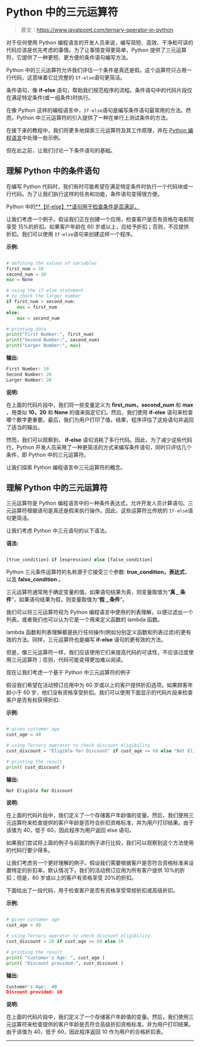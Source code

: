 # Python 中的三元运算符

> 原文：<https://www.javatpoint.com/ternary-operator-in-python>

对于任何使用 Python 编程语言的开发人员来说，编写简短、高效、干净和可读的代码应该是优先考虑的事情。为了让事情变得更简单，Python 提供了三元运算符，它提供了一种更短、更方便的条件语句编写方法。

Python 中的三元运算符允许我们评估一个条件是真还是假。这个运算符只占用一行代码，这意味着它比完整的 `If-else`语句更简洁。

条件语句，像 **if-else** 语句，帮助我们规范程序的流程。条件语句中的代码片段仅在满足特定条件(或一组条件)时执行。

在像 Python 这样的编程语言中，`If-else`语句是编写条件语句最常用的方法。然而，Python 中三元运算符的引入提供了一种在单行上测试条件的方法。

在接下来的教程中，我们将更多地探索三元运算符及其工作原理，并在 [Python 编程语言](https://www.javatpoint.com/python-tutorial)中处理一些示例。

但在此之前，让我们讨论一下条件语句的基础。

## 理解 Python 中的条件语句

在编写 Python 代码时，我们有时可能希望在满足特定条件时执行一个代码块或一行代码。为了让我们执行这样的任务和功能，条件语句变得很方便。

Python 中的[**【if-else】**语句用于检查条件是否满足。](https://www.javatpoint.com/python-if-else)

让我们考虑一个例子。假设我们正在创建一个应用，检查客户是否有资格在电影院享受 15%的折扣。如果客户年龄在 60 岁或以上，应给予折扣；否则，不应提供折扣。我们可以使用 `If-else`语句来创建这样一个程序。

**示例:**

```py

# defining the values of variables
first_num = 10
second_num = 20
max = None

# using the if-else statement
# to check the larger number
if first_num > second_num:
    max = first_num
else:
    max = second_num

# printing data
print("First Number:", first_num)
print("Second Number:", second_num)
print("Larger Number:", max)

```

**输出:**

```py
First Number: 10
Second Number: 20
Larger Number: 20

```

**说明:**

在上面的代码片段中，我们将一些变量定义为 **first_num，second_num** 和 **max** ，用类似 **10，20** 和 **None** 的值来指定它们。然后，我们使用 **if-else** 语句来检查哪个数字更重要。最后，我们为用户打印了值。结果，程序评估了这些语句并返回了适当的输出。

然而，我们可以观察到， **if-else** 语句消耗了多行代码。因此，为了减少这些代码行，Python 开发人员采用了一种更简洁的方式来编写条件语句，同时只评估几个条件，即 Python 中的三元运算符。

让我们探索 Python 编程语言中三元运算符的概念。

## 理解 Python 中的三元运算符

三元运算符是 Python 编程语言中的一种条件表达式，允许开发人员计算语句。三元运算符根据语句是真还是假来执行操作。因此，这些运算符比传统的 `If-else`语句更简洁。

让我们考虑 Python 中三元语句的以下语法。

**语法:**

```py

[true_condition] if [expression] else [false_condition]

```

Python 三元条件运算符的名称源于它接受三个参数: **true_condition，表达式**，以及 **false_condition** 。

三元运算符通常用于确定变量的值。如果语句结果为真，则变量取值为“**真 _ 条件**”，如果语句结果为假，则变量取值为“**假 _ 条件**”。

我们可以将三元运算符视为 Python 编程语言中使用的列表理解，以便过滤出一个列表。或者我们也可以认为它是一个用来定义函数的 lambda 函数。

lambda 函数和列表理解都是执行任何操作(例如分别定义函数和列表过滤)的更有效的方法。同样，三元运算符也是编写 **if-else** 语句的更有效的方法。

但是，像三元运算符一样，我们应该使用它们来提高代码的可读性，不应该过度使用三元运算符；否则，代码可能变得更加难以阅读。

现在让我们考虑一个基于 Python 中三元运算符的例子

假设我们希望在活动预订应用中为 60 岁或以上的客户提供折扣选项。如果顾客年龄小于 60 岁，他们没有资格享受折扣。我们可以使用下面显示的代码片段来检查客户是否有权获得折扣:

**示例:**

```py

# given customer age
cust_age = 40

# using Ternary operator to check discount eligibility
cust_discount = "Eligible for Discount" if cust_age >= 60 else "Not Eligible for Discount"

# printing the result
print( cust_discount )

```

**输出:**

```py
Not Eligible for Discount

```

**说明:**

在上面的代码片段中，我们定义了一个存储客户年龄值的变量。然后，我们使用三元运算符来检查提供的客户年龄是否符合折扣资格标准，并为用户打印结果。由于该值为 40，低于 60，因此程序为用户返回 else 语句。

如果我们尝试将上面的例子与前面的例子进行比较，我们可以观察到这个方法使用的代码行要少得多。

让我们考虑另一个更好理解的例子。假设我们需要根据客户是否符合资格标准来设置特定的折扣率。默认情况下，我们的活动预订应用为所有客户提供 10%的折扣；但是，60 岁或以上的客户有资格享受 20%的折扣。

下面给出了一段代码，用于检查客户是否有资格享受常规折扣或高级折扣。

**示例:**

```py

# given customer age
cust_age = 40

# using Ternary operator to check discount eligibility
cust_discount = 20 if cust_age >= 60 else 10

# printing the result
print( "Customer's Age: ", cust_age )
print( "Discount provided:", cust_discount )

```

**输出:**

```py
Customer's Age:  40
Discount provided: 10

```

**说明:**

在上面的代码片段中，我们定义了一个存储客户年龄值的变量。然后，我们使用三元运算符来检查提供的客户年龄是否符合高级折扣资格标准，并为用户打印结果。由于该值为 40，低于 60，因此程序返回 10 作为用户的合格折扣表。

* * *